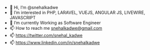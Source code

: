 - 👋 Hi, I’m @snehalkadwe
- 👀 I’m interested in PHP, LARAVEL, VUEJS, ANGULAR JS, LIVEWIRE, JAVASCRIPT
- 🌱 I’m currently Working as Software Engineer
- 📫 How to reach me snehalkadwe@gmail.com
- 📫 https://twitter.com/snehal_kadwe
- 📫 https://www.linkedin.com/in/snehalkadwe

<!---
snehalkadwe/snehalkadwe is a ✨ special ✨ repository because its `README.md` (this file) appears on your GitHub profile.
You can click the Preview link to take a look at your changes.
--->
